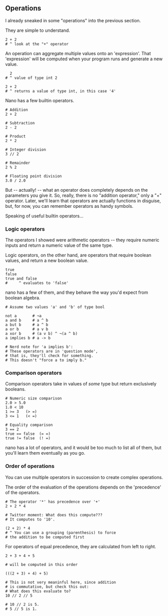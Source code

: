 ## Operations

I already sneaked in some "operations" into the previous section.

They are simple to understand.

```nano
2 + 2
# ^ look at the "+" operator
```

An operation can aggregate multiple values onto an 'expression'. That 'expression' will be computed when your program runs and generate a new value.

```nano
  2
# ^ value of type int 2

2 + 2
# ^ returns a value of type int, in this case '4'
```

Nano has a few builtin operators.

```nano
# Addition
2 + 2

# Subtraction
2 - 2

# Product
2 * 2

# Integer division
3 // 2

# Remainder
2 % 2

# Floating point division
3.0 / 2.0
```

But -- actually! -- what an operator does completely depends on the parameters you give it. So, really, there is no "addition operator," only a "+" operator. Later, we'll learn that operators are actually functions in disguise, but, for now, you can remember operators as handy symbols.

Speaking of useful builtin operators...

### Logic operators

The operators I showed were arithmetic operators -- they require numeric inputs and return a numeric value of the same type.

Logic operators, on the other hand, are operators that require boolean values, and return a new boolean value.

```nano
true
false
true and false
#     ^ evaluates to 'false'
```

nano has a few of them, and they behave the way you'd expect from boolean algebra.

```nano
# Assume two values 'a' and 'b' of type bool

not a		# ¬a
a and b 	# a ^ b
a but b		# a ^ b
a or b  	# a v b
a xor b 	# (a v b) ^ ¬(a ^ b)
a implies b	# a -> b

# Nerd note for 'a implies b':
# These operators are in 'question mode',
# that is, they'll check for something.
# This doesn't "force a to imply b."
```

### Comparison operators

Comparison operators take in values of _some_ type but return exclusively booleans.

```nano
# Numeric size comparison
2.0 > 5.0
1.0 < 10
1 >= 3   (> =)
3 <= 1   (< =)

# Equality comparison
3 == 2
true == false  (= =)
true != false  (! =)
```

nano has a lot of operators, and it would be too much to list all of them, but you'll learn them eventually as you go.

### Order of operations

You can use multiple operators in succession to create complex operations.

The order of the evaluation of the operations depends on the 'precedence' of the operators.

```nano
# The operator '*' has precedence over '+'
2 + 2 * 4

# Twitter moment: What does this compute???
# It computes to '10'.

(2 + 2) * 4
# ^ You can use a grouping (parenthesis) to force
# the addition to be computed first
```

For operators of equal precedence, they are calculated from left to right.

```nano
2 + 3 + 4 + 5

# will be computed in this order

(((2 + 3) + 4) + 5)

# This is not very meaninful here, since addition
# is commutative, but check this out:
# What does this evaluate to?
10 // 2 // 5

# 10 // 2 is 5.
# 5 // 5 is 1.
```
